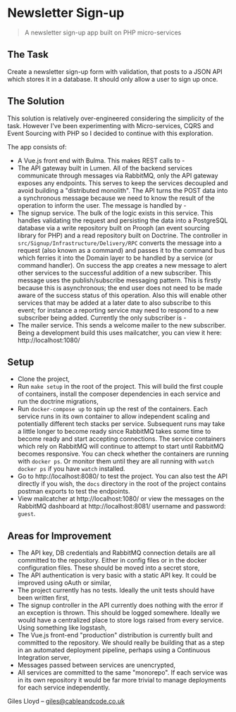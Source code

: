# Newsletter Sign-up
> A newsletter sign-up app built on PHP micro-services

## The Task

Create a newsletter sign-up form with validation, that posts to a JSON API which stores it in a database. It should only allow a user to sign up once.

## The Solution

This solution is relatively over-engineered considering the simplicity of the task.
However I've been experimenting with Micro-services, CQRS and Event Sourcing with PHP
so I decided to continue with this exploration.

The app consists of:
* A Vue.js front end with Bulma. This makes REST calls to -
* The API gateway built in Lumen. All of the backend services communicate through messages via RabbitMQ, only the API gateway exposes any endpoints.
This serves to keep the services decoupled and avoid building a "distributed monolith". The API turns the POST data into a synchronous message because
we need to know the result of the operation to inform the user. The message is handled by -
* The signup service. The bulk of the logic exists in this service. This handles validating the request and persisting the data into a PostgreSQL database
via a write repository built on Prooph (an event sourcing library for PHP) and a read repository built on Doctrine.
The controller in `src/Signup/Infrastructure/Delivery/RPC` converts the message into a request (also known as a command)
and passes it to the command bus which ferries it into the Domain layer to be handled by a service (or command handler).
On success the app creates a new message to alert other services to the successful addition of a new subscriber. This message
uses the publish/subscribe messaging pattern. This is firstly because this is asynchronous; the end user does not need to be made
aware of the success status of this operation. Also this will enable other services that may be added at a later date to also subscribe
to this event; for instance a reporting service may need to respond to a new subscriber being added. Currently the only subscriber is -
* The mailer service. This sends a welcome mailer to the new subscriber. Being a development build this uses mailcatcher, you can view it here:
http://localhost:1080/

## Setup

* Clone the project,
* Run `make setup` in the root of the project. This will build the first couple of containers, install the composer dependencies in each service and run the doctrine migrations,
* Run `docker-compose up` to spin up the rest of the containers. Each service runs in its own container to allow independent scaling and potentially different tech stacks per service.
Subsequent runs may take a little longer to become ready since RabbitMQ takes some time to become ready and start accepting connections. The service containers which rely on RabbitMQ
will continue to attempt to start until RabbitMQ becomes responsive. You can check whether the containers are running with `docker ps`. Or monitor them until they are all running with
`watch docker ps` if you have `watch` installed.
* Go to http://localhost:8080/ to test the project. You can also test the API directly if you wish, the `docs` directory in the root of the project contains postman exports to test the endpoints.
* View mailcatcher at http://localhost:1080/ or view the messages on the RabbitMQ dashboard at http://localhost:8081/ username and password: `guest`.

## Areas for Improvement

* The API key, DB  credentials and RabbitMQ connection details are all committed to the repository. Either in config files or in the docker configuration files.
These should be moved into a secret store,
* The API authentication is very basic with a static API key. It could be improved using oAuth or similar,
* The project currently has no tests. Ideally the unit tests should have been written first,
* The signup controller in the API currently does nothing with the error if an exception is thrown. This should be logged somewhere. Ideally we would have a centralized place
to store logs raised from every service. Using something like logstash,
* The Vue.js front-end "production" distribution is currently built and committed to the repository. We should really be building that as a step in an automated deployment pipeline,
perhaps using a Continuous Integration server,
* Messages passed between services are unencrypted,
* All services are committed to the same "monorepo". If each service was in its own repository it would be far more trivial to manage deployments for each service independently.


Giles Lloyd – giles@cableandcode.co.uk
